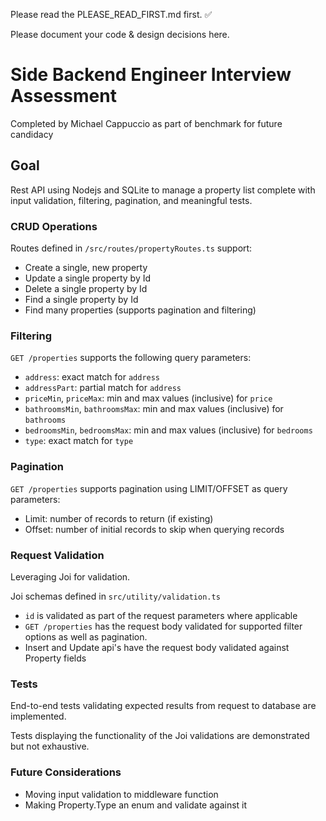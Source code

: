 Please read the PLEASE_READ_FIRST.md first. ✅

Please document your code & design decisions here.

# Side Backend Engineer Interview Assessment

Completed by Michael Cappuccio as part of benchmark for future candidacy

## Goal

Rest API using Nodejs and SQLite to manage a property list complete with input validation, filtering, pagination, and meaningful tests.

### CRUD Operations

Routes defined in `/src/routes/propertyRoutes.ts` support:

- Create a single, new property
- Update a single property by Id
- Delete a single property by Id
- Find a single property by Id
- Find many properties (supports pagination and filtering)

### Filtering

`GET /properties` supports the following query parameters:

- `address`: exact match for `address`
- `addressPart`: partial match for `address`
- `priceMin`, `priceMax`: min and max values (inclusive) for `price`
- `bathroomsMin`, `bathroomsMax`: min and max values (inclusive) for `bathrooms`
- `bedroomsMin`, `bedroomsMax`: min and max values (inclusive) for `bedrooms`
- `type`: exact match for `type`

### Pagination

`GET /properties` supports pagination using LIMIT/OFFSET as query parameters:

- Limit: number of records to return (if existing)
- Offset: number of initial records to skip when querying records

### Request Validation

Leveraging Joi for validation.

Joi schemas defined in `src/utility/validation.ts`

- `id` is validated as part of the request parameters where applicable
- `GET /properties` has the request body validated for supported filter options as well as pagination.
- Insert and Update api's have the request body validated against Property fields

### Tests

End-to-end tests validating expected results from request to database are implemented.

Tests displaying the functionality of the Joi validations are demonstrated but not exhaustive.

### Future Considerations

- Moving input validation to middleware function
- Making Property.Type an enum and validate against it
